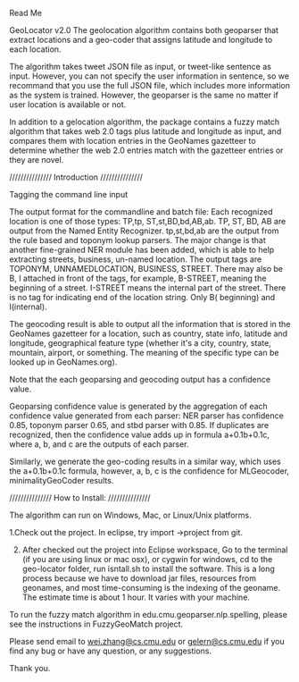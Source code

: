 Read Me

GeoLocator v2.0
The geolocation algorithm contains both geoparser that extract locations and a geo-coder that assigns latitude and longitude to each location.

The algorithm takes tweet JSON file as input, or tweet-like sentence as input. However, you can not specify the user information in sentence, so we recommand that you use the full JSON file, which includes more information as the system is trained. However, the geoparser is the same no matter if user location is available or not.

In addition to a gelocation algorithm, the package contains a fuzzy match algorithm that takes web 2.0 tags plus latitude and longitude as input, and compares them with location entries in the GeoNames gazetteer to determine whether the web 2.0 entries match with the gazetteer entries or they are novel.

/////////////// Introduction ///////////////

Tagging the command line input

The output format for the commandline and batch file: Each recognized location is one of those types: TP,tp, ST,st,BD,bd,AB,ab. TP, ST, BD, AB are output from the Named Entity Recognizer. tp,st,bd,ab are the output from the rule based and toponym lookup parsers.
The major change is that another fine-grained NER module has been added, which is able to help extracting streets, business, un-named location. The output tags are TOPONYM, UNNAMEDLOCATION, BUSINESS, STREET. There may also be B, I attached in front of the tags, for example, B-STREET, meaning the beginning of a street. I-STREET means the internal part of the street. There is no tag for indicating end of the location string. Only B( beginning) and I(internal). 

The geocoding result is able to output all the information that is stored in the GeoNames gazetteer for a location, such as country, state info, latitude and longitude, geographical feature type (whether it's a city, country, state, mountain, airport, or something. The meaning of the specific type can be looked up in GeoNames.org).  

Note that the each geoparsing and geocoding output has a confidence value.

Geoparsing confidence value is generated by the aggregation of each confidence value generated from each parser: NER parser has confidence 0.85, toponym parser 0.65, and stbd parser with 0.85. If duplicates are recognized, then the confidence value adds up in formula a+0.1b+0.1c, where a, b, and c are the outputs of each parser. 

Similarly, we generate the geo-coding results in a similar way, which uses the a+0.1b+0.1c formula, however, a, b, c is the confidence for MLGeocoder, minimalityGeoCoder results. 

 
/////////////// How to Install: ///////////////

The algorithm can run on Windows, Mac, or Linux/Unix platforms.

1.Check out the project.
In eclipse, try import ->project from git.

2. After checked out the project into Eclipse workspace,
Go to the terminal (if you are using linux or mac osx), or cygwin for windows, cd to the geo-locator folder, run isntall.sh to install the software.
This is a long process because we have to download jar files, resources from geonames, and most time-consuming is the indexing of the geoname.
The estimate time is about 1 hour. It varies with your machine. 

To run the fuzzy match algorithm in edu.cmu.geoparser.nlp.spelling, please see the instructions in FuzzyGeoMatch project.

Please send email to wei.zhang@cs.cmu.edu or gelern@cs.cmu.edu if you find any bug or have any question, or any suggestions.

Thank you.
